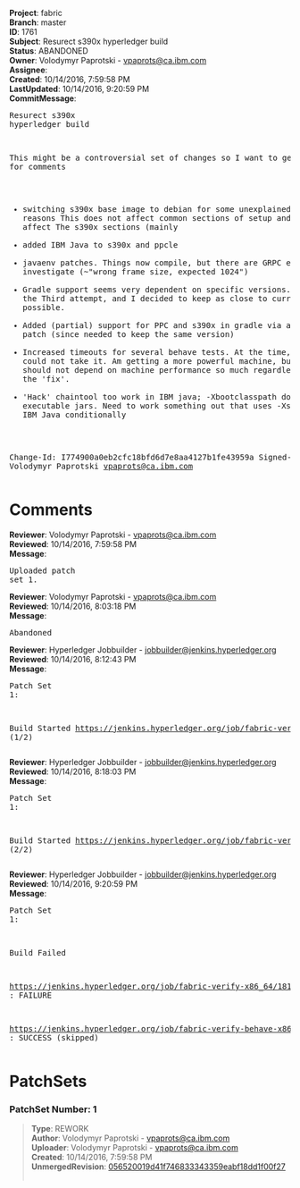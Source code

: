 <strong>Project</strong>: fabric<br><strong>Branch</strong>: master<br><strong>ID</strong>: 1761<br><strong>Subject</strong>: Resurect s390x hyperledger build<br><strong>Status</strong>: ABANDONED<br><strong>Owner</strong>: Volodymyr Paprotski - vpaprots@ca.ibm.com<br><strong>Assignee</strong>:<br><strong>Created</strong>: 10/14/2016, 7:59:58 PM<br><strong>LastUpdated</strong>: 10/14/2016, 9:20:59 PM<br><strong>CommitMessage</strong>:<br><pre>Resurect s390x hyperledger build

This might be a controversial set of changes so I want to get it
out for comments

- switching s390x base image to debian for some unexplained legal reasons
  This does not affect common sections of setup and very minimally affect
  The s390x sections (mainly
- added IBM Java to s390x and ppcle
- javaenv patches. Things now compile, but there are GRPC errors to
  investigate (~"wrong frame size, expected 1024")
- Gradle support seems very dependent on specific versions. This is the
  Third attempt, and I decided to keep as close to current versions as
  possible.
- Added (partial) support for PPC and s390x in gradle via a dirty patch
  (since needed to keep the same version)
- Increased timeouts for several behave tests. At the time, my weak VM
  could not take it. Am getting a more powerful machine, but test cases
  should not depend on machine performance so much regardless, so keeping
  the 'fix'.
- 'Hack' chaintool too work in IBM java; -Xbootclasspath does not take
  executable jars. Need to work something out that uses -Xshareclasses on
  IBM Java conditionally

Change-Id: I774900a0eb2cfc18bfd6d7e8aa4127b1fe43959a
Signed-off-by: Volodymyr Paprotski <vpaprots@ca.ibm.com>
</pre><h1>Comments</h1><strong>Reviewer</strong>: Volodymyr Paprotski - vpaprots@ca.ibm.com<br><strong>Reviewed</strong>: 10/14/2016, 7:59:58 PM<br><strong>Message</strong>: <pre>Uploaded patch set 1.</pre><strong>Reviewer</strong>: Volodymyr Paprotski - vpaprots@ca.ibm.com<br><strong>Reviewed</strong>: 10/14/2016, 8:03:18 PM<br><strong>Message</strong>: <pre>Abandoned</pre><strong>Reviewer</strong>: Hyperledger Jobbuilder - jobbuilder@jenkins.hyperledger.org<br><strong>Reviewed</strong>: 10/14/2016, 8:12:43 PM<br><strong>Message</strong>: <pre>Patch Set 1:

Build Started https://jenkins.hyperledger.org/job/fabric-verify-x86_64/1817/ (1/2)</pre><strong>Reviewer</strong>: Hyperledger Jobbuilder - jobbuilder@jenkins.hyperledger.org<br><strong>Reviewed</strong>: 10/14/2016, 8:18:03 PM<br><strong>Message</strong>: <pre>Patch Set 1:

Build Started https://jenkins.hyperledger.org/job/fabric-verify-behave-x86_64/716/ (2/2)</pre><strong>Reviewer</strong>: Hyperledger Jobbuilder - jobbuilder@jenkins.hyperledger.org<br><strong>Reviewed</strong>: 10/14/2016, 9:20:59 PM<br><strong>Message</strong>: <pre>Patch Set 1:

Build Failed 

https://jenkins.hyperledger.org/job/fabric-verify-x86_64/1817/ : FAILURE

https://jenkins.hyperledger.org/job/fabric-verify-behave-x86_64/716/ : SUCCESS (skipped)</pre><h1>PatchSets</h1><h3>PatchSet Number: 1</h3><blockquote><strong>Type</strong>: REWORK<br><strong>Author</strong>: Volodymyr Paprotski - vpaprots@ca.ibm.com<br><strong>Uploader</strong>: Volodymyr Paprotski - vpaprots@ca.ibm.com<br><strong>Created</strong>: 10/14/2016, 7:59:58 PM<br><strong>UnmergedRevision</strong>: [056520019d41f746833343359eabf18dd1f00f27](https://github.com/hyperledger-gerrit-archive/fabric/commit/056520019d41f746833343359eabf18dd1f00f27)<br><br></blockquote>